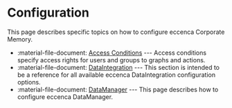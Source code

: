 # Configuration

This page describes specific topics on how to configure eccenca Corporate Memory.

- :material-file-document: [Access Conditions](../configuration/access-conditions/index.md) --- Access conditions specify access rights for users and groups to graphs and actions.
- :material-file-document: [DataIntegration](../configuration/dataintegration/index.md) --- This section is intended to be a reference for all available eccenca DataIntegration configuration options.
- :material-file-document: [DataManager](../configuration/datamanager/index.md) --- This page describes how to configure eccenca DataManager.

